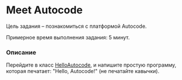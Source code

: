 # Meet Autocode

Цель задания – познакомиться с платформой Autocode.

Примерное время выполнения задания: 5 минут.

### Описание
Перейдите в класс [HelloAutocode](src/main/java/com/epam/training/student_Sergei_Bespalov/HelloAutocode.java), и напишите простую программу, которая печатает: "Hello, Autocode!" (не печатайте кавычки).

